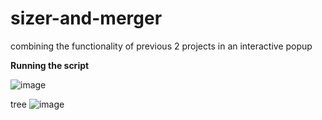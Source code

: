 # sizer-and-merger
combining the functionality of previous 2 projects in an interactive popup

**Running the script**

![image](https://user-images.githubusercontent.com/39832806/147831141-0bc4fa3b-283f-4762-aa30-81090ace7546.png)



tree
![image](https://user-images.githubusercontent.com/39832806/147831109-dee9c5fa-a4f8-4c2e-95eb-e1c6b21fd100.png)
